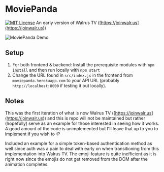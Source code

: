 # MoviePanda
[![MIT License](https://img.shields.io/dub/l/vibe-d.svg)](https://github.com/nitinankad/utdegree-planner/blob/master/LICENSE)
An early version of Walrus TV ([https://joinwalr.us](https://joinwalr.us))

![MoviePanda Demo](https://user-images.githubusercontent.com/46038298/89197551-805fbc80-d571-11ea-94e1-e2318b05ca31.png)

## Setup
1. For both frontend & backend: Install the prerequisite modules with `npm install` and then run locally with `npm start`
2. Change the URL found in `src/index.js` in the frontend from `moviepanda.herokuapp.com` to your API URL (probably `http://localhost:8000` if testing it out locally).

## Notes
This was the first iteration of what is now Walrus TV ([https://joinwalr.us](https://joinwalr.us)) and this is repo will not be maintained but rather (hopefully) serve as an example for those interested in seeing how it works. A good amount of the code is unimplemented but I'll leave that up to you to implement if you wish to :P

Included an example for a simple token-based authentication method as well since auth was a pain to deal with early on when transitioning from this implementation into Walrus TV. The emoji feature is quite inefficient as it is right now since the emojis do not get removed from the DOM after the animation completes. 
